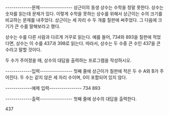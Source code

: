 -------------문제----------------
상근이의 동생 상수는 수학을 정말 못한다. 상수는 숫자를 읽는데 문제가 있다. 
이렇게 수학을 못하는 상수를 위해서 상근이는 수의 크기를 비교하는 문제를 내주었다. 
상근이는 세 자리 수 두 개를 칠판에 써주었다. 그 다음에 크기가 큰 수를 말해보라고 했다.

상수는 수를 다른 사람과 다르게 거꾸로 읽는다. 예를 들어, 734와 893을 칠판에 적었다면, 
상수는 이 수를 437과 398로 읽는다. 따라서, 상수는 두 수중 큰 수인 437을 큰 수라고 말할 것이다.

두 수가 주어졌을 때, 상수의 대답을 출력하는 프로그램을 작성하시오.

-------------입력----------------
첫째 줄에 상근이가 칠판에 적은 두 수 A와 B가 주어진다. 두 수는 같지 않은 세 자리 수이며, 0이 포함되어 있지 않다.


-------------예제 입력----------------
734 893

-------------출력----------------
첫째 줄에 상수의 대답을 출력한다.

437